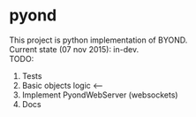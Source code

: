 # pyond
This project is python implementation of BYOND.<br>
Current state (07 nov 2015): in-dev.<br>
TODO:<br>
1. Tests<br>
2. Basic objects logic <--<br>
3. Implement PyondWebServer (websockets)<br>
4. Docs<br>
